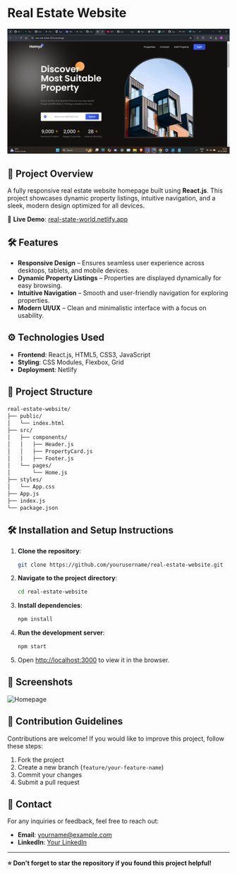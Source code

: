 # Real Estate Website

![Project Screenshot](https://github.com/Sanskar-hub2001/new-Real-estate/blob/8e3b013bd818fa21da462267daea469e82bc7eec/Screenshot%20(1196).png)

## 🚀 Project Overview
A fully responsive real estate website homepage built using **React.js**. This project showcases dynamic property listings, intuitive navigation, and a sleek, modern design optimized for all devices.

🔗 **Live Demo**: [real-state-world.netlify.app](https://real-state-world.netlify.app/)

## 🛠️ Features
- **Responsive Design** – Ensures seamless user experience across desktops, tablets, and mobile devices.
- **Dynamic Property Listings** – Properties are displayed dynamically for easy browsing.
- **Intuitive Navigation** – Smooth and user-friendly navigation for exploring properties.
- **Modern UI/UX** – Clean and minimalistic interface with a focus on usability.

## ⚙️ Technologies Used
- **Frontend**: React.js, HTML5, CSS3, JavaScript
- **Styling**: CSS Modules, Flexbox, Grid
- **Deployment**: Netlify

## 📂 Project Structure
```
real-estate-website/
├── public/
│   └── index.html
├── src/
│   ├── components/
│   │   ├── Header.js
│   │   ├── PropertyCard.js
│   │   ├── Footer.js
│   └── pages/
│       └── Home.js
├── styles/
│   └── App.css
├── App.js
├── index.js
└── package.json
```

## 🛠️ Installation and Setup Instructions
1. **Clone the repository**:
   ```bash
   git clone https://github.com/yourusername/real-estate-website.git
   ```
2. **Navigate to the project directory**:
   ```bash
   cd real-estate-website
   ```
3. **Install dependencies**:
   ```bash
   npm install
   ```
4. **Run the development server**:
   ```bash
   npm start 
   ```
5. Open [http://localhost:3000](http://localhost:3000) to view it in the browser.

## 📸 Screenshots
![Homepage](https://real-state-world.netlify.app/homepage.png)

## 🤝 Contribution Guidelines
Contributions are welcome! If you would like to improve this project, follow these steps:
1. Fork the project
2. Create a new branch (`feature/your-feature-name`)
3. Commit your changes
4. Submit a pull request

## 📧 Contact
For any inquiries or feedback, feel free to reach out:
- **Email**: yourname@example.com
- **LinkedIn**: [Your LinkedIn](https://linkedin.com/in/yourprofile)

---
**⭐ Don't forget to star the repository if you found this project helpful!**

